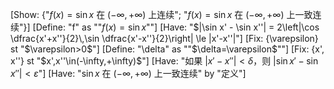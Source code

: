 [Show: {"$f(x)=\sin x$ 在 $(-\infty,+\infty)$ 上连续"; "$f(x)=\sin x$ 在 $(-\infty,+\infty)$ 上一致连续"}]
[Define: "f" as ""$f(x)=\sin x$""]
[Have: "$|\sin x' - \sin x''| = 2\left|\cos \dfrac{x'+x''}{2}\,\sin \dfrac{x'-x''}{2}\right| \le |x'-x''|"]
[Fix: {\varepsilon} st "$\varepsilon>0$"]
[Define: "\delta" as ""$\delta=\varepsilon$""]
[Fix: {x', x''} st "$x',x''\in(-\infty,+\infty)$"]
[Have: "如果 $|x'-x''|<\delta$，则 $|\sin x'-\sin x''|<\varepsilon$"]
[Have: "$\sin x$ 在 $(-\infty,+\infty)$ 上一致连续" by "定义"]